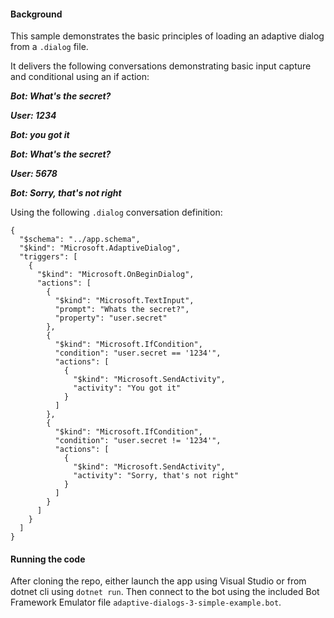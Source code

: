 #### Background

This sample demonstrates the basic principles of loading an adaptive dialog from a `.dialog` file.

It delivers the following conversations demonstrating basic input capture and conditional using an if action:

***Bot: What's the secret?***

***User: 1234***

***Bot: you got it***

***Bot: What's the secret?***

***User: 5678***

***Bot: Sorry, that's not right***

Using the following `.dialog` conversation definition:

```
{
  "$schema": "../app.schema",
  "$kind": "Microsoft.AdaptiveDialog",
  "triggers": [
    {
      "$kind": "Microsoft.OnBeginDialog",
      "actions": [
        {
          "$kind": "Microsoft.TextInput",
          "prompt": "Whats the secret?",
          "property": "user.secret"
        },
        {
          "$kind": "Microsoft.IfCondition",
          "condition": "user.secret == '1234'",
          "actions": [
            {
              "$kind": "Microsoft.SendActivity",
              "activity": "You got it"
            }
          ]
        },
        {
          "$kind": "Microsoft.IfCondition",
          "condition": "user.secret != '1234'",
          "actions": [
            {
              "$kind": "Microsoft.SendActivity",
              "activity": "Sorry, that's not right"
            }
          ]
        }
      ]
    }
  ]
}
```

#### Running the code

After cloning the repo, either launch the app using Visual Studio or from dotnet cli using `dotnet run`.  Then connect to the bot using the included Bot Framework Emulator file `adaptive-dialogs-3-simple-example.bot`.


